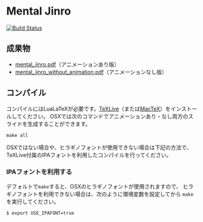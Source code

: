 Mental Jinro
==========================

[![Build Status](https://travis-ci.org/y-yu/mental-jinro-slide.svg?branch=master)](https://travis-ci.org/y-yu/mental-jinro-slide)

## 成果物

- [mental_jinro.pdf](https://y-yu.github.io/mental-jinro-slide/mental_jinro.pdf)（アニメーションあり版）
- [mental_jinro_without_animation.pdf](https://y-yu.github.io/mental-jinro-slide/mental_jinro_without_animation.pdf)（アニメーションなし版）


## コンパイル

コンパイルにはLuaLaTeXが必要です。[TeXLive](https://www.tug.org/texlive/)（または[MacTeX](https://tug.org/mactex/)）をインストールしてください。
OSXでは次のコマンドでアニメーションあり・なし両方のスライドを生成することができます。

```
make all
```

OSXではない場合や、ヒラギノフォントが使用できない場合は下記の方法で、
TeXLive付属のIPAフォントを利用したコンパイルを行ってください。

### IPAフォントを利用する

デフォルトで`make`すると、OSXのヒラギノフォントが使用されますので、
ヒラギノフォントを利用できない場合は、次のように環境変数を設定してから
`make`を実行してください。

```
$ export USE_IPAFONT=true
```

